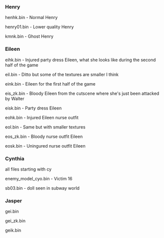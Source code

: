 ### Henry
henhk.bin - Normal Henry

henry01.bin - Lower quality Henry

kmnk.bin - Ghost Henry

### Eileen
eihk.bin - Injured party dress Eileen, what she looks like during the second half of the game

eil.bin - Ditto but some of the textures are smaller I think

eink.bin - Eileen for the first half of the game

eis_zk.bin - Bloody Eileen from the cutscene where she's just been attacked by Walter

eisk.bin - Party dress Eileen

eohk.bin - Injured Eileen nurse outfit

eol.bin - Same but with smaller textures

eos_zk.bin - Bloody nurse outfit Eileen

eosk.bin - Uningured nurse outfit Eileen 


### Cynthia
all files starting with cy

enemy_model_cyo.bin - Victim 16

sb03.bin - doll seen in subway world


### Jasper
gei.bin

gei_zk.bin

geik.bin
